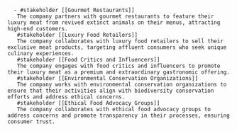       - #stakeholder [[Gourmet Restaurants]]
       The company partners with gourmet restaurants to feature their luxury meat from revived extinct animals on their menus, attracting high-end customers.
       #stakeholder [[Luxury Food Retailers]]
       The company collaborates with luxury food retailers to sell their exclusive meat products, targeting affluent consumers who seek unique culinary experiences.
       #stakeholder [[Food Critics and Influencers]]
       The company engages with food critics and influencers to promote their luxury meat as a premium and extraordinary gastronomic offering.
       #stakeholder [[Environmental Conservation Organizations]]
       The company works with environmental conservation organizations to ensure that their activities align with biodiversity conservation efforts and address ethical concerns.
       #stakeholder [[Ethical Food Advocacy Groups]]
       The company collaborates with ethical food advocacy groups to address concerns and promote transparency in their processes, ensuring consumer trust.


